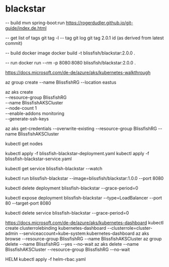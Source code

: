 # blackstar
-- build
mvn spring-boot:run
https://rogerdudler.github.io/git-guide/index.de.html 

-- get list of tags
git tag -l
-- tag
git log
git tag 2.0.1 id (as derived from latest commit)

-- build docker image
docker build -t blissfish/blackstar:2.0.0 .

-- run
docker run --rm -p 8080:8080 blissfish/blackstar:2.0.0 .




https://docs.microsoft.com/de-de/azure/aks/kubernetes-walkthrough

az group create --name BlissfishRG --location eastus

az aks create \
    --resource-group BlissfishRG \
    --name BlissfishAKSCluster \
    --node-count 1 \
    --enable-addons monitoring \
    --generate-ssh-keys
    
az aks get-credentials --overwrite-existing --resource-group BlissfishRG --name BlissfishAKSCluster

kubectl get nodes

kubectl apply -f blissfish-blackstar-deployment.yaml
kubectl apply -f blissfish-blackstar-service.yaml

kubectl get service blissfish-blackstar --watch

kubectl run blissfish-blackstar --image=blissfish/blackstar:1.0.0 --port 8080

kubectl delete deployment blissfish-blackstar --grace-period=0

kubectl expose deployment blissfish-blackstar --type=LoadBalancer --port 80 --target-port 8080

kubectl delete service blissfish-blackstar --grace-period=0

https://docs.microsoft.com/de-de/azure/aks/kubernetes-dashboard
kubectl create clusterrolebinding kubernetes-dashboard --clusterrole=cluster-admin --serviceaccount=kube-system:kubernetes-dashboard
az aks browse --resource-group BlissfishRG --name BlissfishAKSCluster
az group delete --name BlissfishRG --yes --no-wait
az aks delete --name BlissfishAKSCluster --resource-group BlissfishRG --no-wait

HELM
kubectl apply -f helm-rbac.yaml

